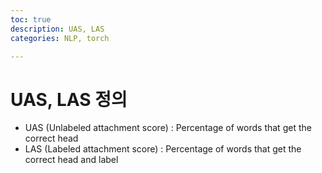 ```yaml
---
toc: true
description: UAS, LAS
categories: NLP, torch

---
```


# UAS, LAS 정의

- UAS (Unlabeled attachment score) : Percentage of words that get the correct head
- LAS (Labeled attachment score) : Percentage of words that get the correct head and label
